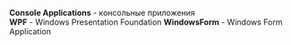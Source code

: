 <b>Соnsole Applications</b> - консольные приложения<br>
<b>WPF</b> - Windows Presentation Foundation
<b>WindowsForm</b> - Windows Form Application<br>
